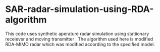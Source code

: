 # SAR-radar-simulation-using-RDA-algorithm
This code uses synthetic aperature radar simulation using statiionary receiever and moving transmitter . The algorithm used here is modified RDA-MIMO radar which was modified according to the specified model.
